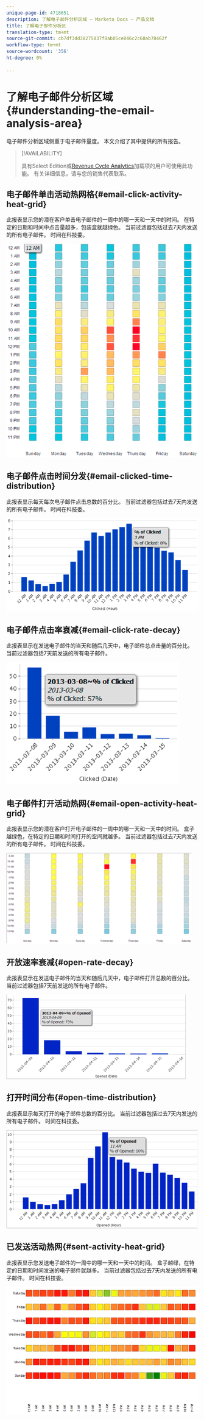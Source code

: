 ```yaml
---
unique-page-id: 4718651
description: 了解电子邮件分析区域 — Marketo Docs — 产品文档
title: 了解电子邮件分析区
translation-type: tm+mt
source-git-commit: cb7df3dd38275837f8ab05ce846c2c68ab78462f
workflow-type: tm+mt
source-wordcount: '356'
ht-degree: 0%

---
```



# 了解电子邮件分析区域{#understanding-the-email-analysis-area}

电子邮件分析区域侧重于电子邮件量度。 本文介绍了其中提供的所有报告。

>[!AVAILABILITY]
>
>具有Select Edition或[Revenue Cycle Analytics](https://www.marketo.com/global-enterprise/marketo-revenue-cycle-analytics/)加载项的用户可使用此功能。 有关详细信息，请与您的销售代表联系。

## 电子邮件单击活动热网格{#email-click-activity-heat-grid}

此报表显示您的潜在客户单击电子邮件的一周中的哪一天和一天中的时间。 在特定的日期和时间中点击量越多，包装盒就越绿色。 当前过滤器包括过去7天内发送的所有电子邮件。 时间在科技委。

![](assets/image2015-5-6-17-3a17-3a34.png)

## 电子邮件点击时间分发{#email-clicked-time-distribution}

此报表显示每天每次电子邮件点击总数的百分比。 当前过滤器包括过去7天内发送的所有电子邮件。 时间在科技委。

![](assets/image2015-5-6-17-3a20-3a55.png)

## 电子邮件点击率衰减{#email-click-rate-decay}

此报表显示在发送电子邮件的当天和随后几天中，电子邮件总点击量的百分比。 当前过滤器包括7天前发送的所有电子邮件。

![](assets/image2015-5-6-17-3a26-3a50.png)

## 电子邮件打开活动热网{#email-open-activity-heat-grid}

此报表显示您的潜在客户打开电子邮件的一周中的哪一天和一天中的时间。 盒子越绿色，在特定的日期和时间打开的空间就越多。 当前过滤器包括过去7天内发送的所有电子邮件。 时间在科技委。

![](assets/image2015-5-6-17-3a30-3a35.png)

## 开放速率衰减{#open-rate-decay}

此报表显示在发送电子邮件的当天和随后几天中，电子邮件打开总数的百分比。 当前过滤器包括7天前发送的所有电子邮件。

![](assets/image2015-5-6-17-3a37-3a25.png)

## 打开时间分布{#open-time-distribution}

此报表显示每天打开的电子邮件总数的百分比。 当前过滤器包括过去7天内发送的所有电子邮件。 时间在科技委。

![](assets/image2015-5-6-17-3a39-3a15.png)

## 已发送活动热网{#sent-activity-heat-grid}

此报表显示您发送电子邮件的一周中的哪一天和一天中的时间。 盒子越绿，在特定的日期和时间发送的电子邮件就越多。 当前过滤器包括过去7天内发送的所有电子邮件。 时间在科技委。

![](assets/seven.png)
